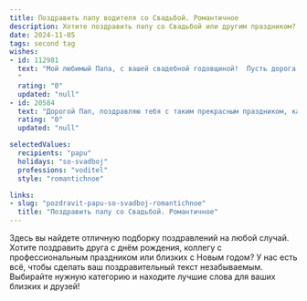```yaml
---
title: Поздравить папу водителя со Свадьбой. Романтичное
description: Хотите поздравить папу со Свадьбой или другим праздником? Наш ИИ создаст незабываемое поздравление, а вы обязательно выделитесь среди других.  
date: 2024-11-05
tags: second tag
wishes:
- id: 112981
  text: "Мой любимый Папа, с вашей свадебной годовщиной!  Пусть дорога вашей совместной жизни, как и ваши водительские маршруты, будет долгой, счастливой и полной ярких, незабываемых моментов.  Желаю вам, чтобы ваша любовь всегда оставалась надежным компасом, направляющим вас к счастью и взаимопониманию.  Я люблю вас!
  "
  rating: "0"
  updated: "null"
- id: 20584
  text: "Дорогой Пап, поздравляю тебя с таким прекрасным праздником, как день твоей свадьбы! Как водитель, ты всегда умел вести жизнь по правильному курсу, и сегодня ты привел нас к этой замечательной точке маршрута. Пусть ваш союз будет таким же надежным и сильным, как твои руки на руле. Пусть любовь, которую вы разделяете, будет вечной, как бесконечные дороги, по которым ты ездишь. С днем свадьбы, Пап!"
  rating: "0"
  updated: "null"

selectedValues:
  recipients: "papu"
  holidays: "so-svadboj"
  professions: "voditel"
  style: "romantichnoe"

links:
- slug: "pozdravit-papu-so-svadboj-romantichnoe"
  title: "Поздравить папу со Свадьбой. Романтичное"
---
```


Здесь вы найдете отличную подборку поздравлений на любой случай.
Хотите поздравить друга с днём рождения, коллегу с профессиональным праздником или близких с Новым годом? У нас есть всё, чтобы сделать ваш поздравительный текст незабываемым. Выбирайте нужную категорию и находите лучшие слова для ваших близких и друзей!
